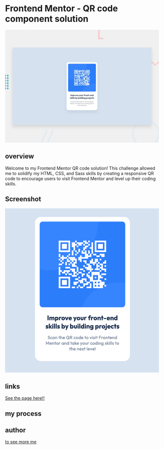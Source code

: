 # Frontend Mentor - QR code component solution 

![Design preview for the QR code component coding challenge](./design/desktop-preview.jpg)

## overview
Welcome to my Frontend Mentor QR code solution! This challenge allowed me to solidify my HTML, CSS, and Sass skills by creating a responsive QR code to encourage users to visit Frontend Mentor and level up their coding skills.

## Screenshot
![screen shot of the project](./images/Screenshot.png)

## links
[See the page here!!](https://joannabroad.github.io/Qr-code/)

## my process

## author
[to see more me](https://github.com/JoannaBroad)